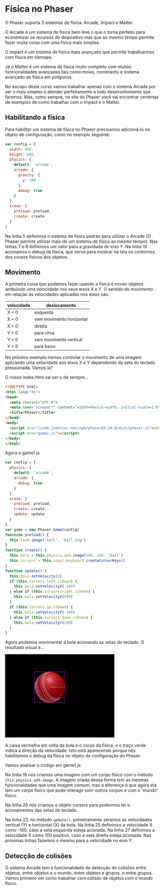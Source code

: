 # Física no Phaser

O Phaser suporta 3 sistemas de física: Arcade, Impact e Matter.

O Arcade é um sistema de física bem leve o que o torna perfeito para economizar os recursos do dispositivo mas que ao mesmo tempo permite fazer muita coisa com uma física mais simples.

O Impact é um sistema de física mais avançado que permite trabalharmos com física em tilemaps.

Já o Matter é um sistema de física muito completo com muitas funcionalidades avançadas tais como molas, constraints e sistema avançado de física em polígonos.

No escopo deste curso vamos trabalhar apenas com o sistema Arcade por ser o mais simples e atender perfeitamente a todo desenvolvimento que faremos. Mas, como sempre, no site do Phaser você vai encontrar centenas de exemplos de como trabalhar com o Impact e o Matter.

## Habilitando a física

Para habilitar um sistema de física no Phaser precisamos adicioná-lo no objeto de configuração, como no exemplo seguinte:

```javascript
var config = {
  width: 800,
  height: 600,
  physics: {
    default: 'arcade',
    arcade: {
      gravity: {
        y: 100
      },
      debug: true
    }
  },
  scene: {
    preload: preload,
    create: create
  }
}
```

Na linha 5 definimos o sistema de física padrão para utilizar o Arcade (O Phaser permite utilizar mais de um sistema de física ao mesmo tempo).
Nas linhas 7 e 8 definimos um valor para a gravidade do eixo Y.
Na linha 10 acionamos o debug da física, que serve para mostrar na tela os contornos dos corpos físicos dos objetos.

## Movimento

A primeira coisa que podemos fazer usando a física é mover objetos atribuindo uma velocidade nos seus eixos X e Y. O sentido do movimento em relação às velocidades aplicadas nos eixos são:

| velocidade | deslocamento |
| ---------- | ------------ |
|  X < 0 | esquerda |
| X = 0 | sem movimento horizontal |
| X > 0 | direita |
| Y < 0 | para cima |
| Y = 0 | sem movimento vertical |
| Y > 0 | para baixo |

No próximo exemplo iremos controlar o movimento de uma imagem aplicando uma velocidade aos eixos X e Y dependendo da seta do teclado pressionada. Vamos lá?

O nosso index.html vai ser o de sempre...

```html
<!DOCTYPE html>
<html lang="en">
<head>
  <meta charset="UTF-8">
  <meta name="viewport" content="width=device-width, initial-scale=1.0">
  <title>Phaser</title>
</head>
<body>
  <script src="//cdn.jsdelivr.net/npm/phaser@3.20.0/dist/phaser.js"></script>
  <script src="game1.js"></script>
</body>
</html>
```

Agora o game1.js

```javascript
var config = {
  physics: {
    default: 'arcade',
    arcade: {
      debug: true
    }
  },
  scene: {
    preload: preload,
    create: create,
    update: update
  }
}
var game = new Phaser.Game(config)
function preload() {
  this.load.image('ball', 'ball.png')
}
function create() {
  this.bola = this.physics.add.image(100, 100, 'ball')
  this.cursors = this.input.keyboard.createCursorKeys()
}
function update() {
  this.bola.setVelocity(0)
  if (this.cursors.left.isDown) {
    this.bola.setVelocityX(-100)
  } else if (this.cursors.right.isDown) {
    this.bola.setVelocityX(100)
  }
  if (this.cursors.up.isDown) {
    this.bola.setVelocityY(-100)
  } else if (this.cursors.down.isDown) {
    this.bola.setVelocityY(100)
  }
}
```

Agora podemos movimentar a bola acionando as setas do teclado. O resultado visual é...

![fig 30](resources/img/fig030.png)

A caixa vermelha em volta da bola é o corpo da física, e o traço verde indica a direção da velocidade. Isto está aparecendo porque nós habilitamos o debug da física no objeto de configuração do Phaser.

Vamos analisar o código em game1.js:

Na linha 19 nós criamos uma imagem com um corpo físico com o método ``this.physics.add.image``. A imagem criada dessa forma tem as mesmas funcionalidades que uma imagem comum, mas a diferença é que agora ela tem um corpo físico que pode interagir com outros corpos e com o 'mundo' físico.

Na linha 20 nós criamos o objeto cursors para podermos ler o acionamentos das setas do teclado.

Na linha 23, no método ``update()``, primeiramente zeramos as velocidades vertical (Y) e horizontal (X) da bola.
Na linha 25 definimos a velocidade X como -100, caso a seta esquerda esteja acionada.
Na linha 27 definimos a velocidade X como 100 positivo, caso a seta direita esteja acionada.
Nas próximas linhas fazemos o mesmo para a velocidade no eixo Y.

## Detecção de colisões

O sistema Arcade tem a funcionalidade de detecção de colisões entre objetos, entre objetos e o mundo, entre objetos e grupos, e entre grupos. Vamos primeiro ver como trabalhar com colisão de objetos com o mundo físico.
